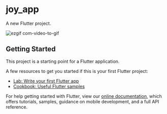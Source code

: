 # joy_app

A new Flutter project.


![ezgif com-video-to-gif](https://user-images.githubusercontent.com/52202888/134815956-084a331e-26ee-477a-9d45-3faf1529af5f.gif)



## Getting Started

This project is a starting point for a Flutter application.

A few resources to get you started if this is your first Flutter project:

- [Lab: Write your first Flutter app](https://flutter.dev/docs/get-started/codelab)
- [Cookbook: Useful Flutter samples](https://flutter.dev/docs/cookbook)

For help getting started with Flutter, view our
[online documentation](https://flutter.dev/docs), which offers tutorials,
samples, guidance on mobile development, and a full API reference.
